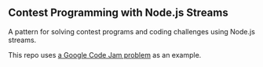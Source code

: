 ## Contest Programming with Node.js Streams
A pattern for solving contest programs and coding challenges using Node.js streams.

This repo uses [a Google Code Jam problem](https://code.google.com/codejam/contest/2929486/dashboard) as an example.
